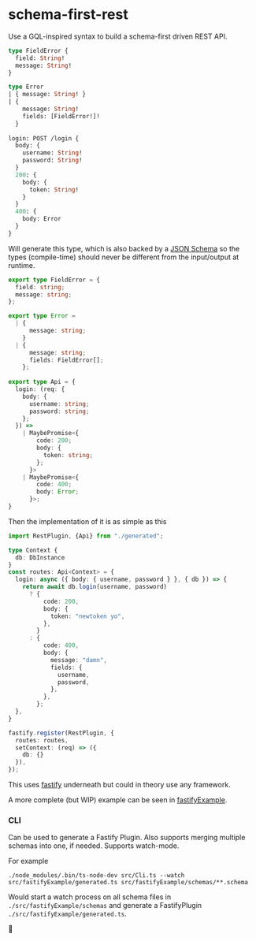 schema-first-rest
=================

Use a GQL-inspired syntax to build a schema-first driven REST API.

```graphql
type FieldError {
  field: String!
  message: String!
}

type Error
| { message: String! } 
| {
    message: String!
    fields: [FieldError!]!
  } 
  
login: POST /login {
  body: {
    username: String!
    password: String!
  }
  200: {
    body: {
      token: String!
    }
  }
  400: {
    body: Error
  }
} 
```

Will generate this type, which is also backed by a [JSON Schema](https://json-schema.org/) so the types (compile-time) should never be different from the input/output at runtime.
```typescript
export type FieldError = {
  field: string;
  message: string;
};

export type Error =
  | {
      message: string;
    }
  | {
      message: string;
      fields: FieldError[];
    };
    
export type Api = {
  login: (req: {
    body: {
      username: string;
      password: string;
    };
  }) =>
    | MaybePromise<{
        code: 200;
        body: {
          token: string;
        };
      }>
    | MaybePromise<{
        code: 400;
        body: Error;
      }>;
}
```

Then the implementation of it is as simple as this
```typescript
import RestPlugin, {Api} from "./generated";

type Context {
  db: DbInstance
}
const routes: Api<Context> = {
  login: async ({ body: { username, password } }, { db }) => {
    return await db.login(username, password)
      ? {
          code: 200,
          body: {
            token: "newtoken yo",
          },
        }
      : {
          code: 400,
          body: {
            message: "damn",
            fields: {
              username,
              password,
            },
          },
        };
  },
}

fastify.register(RestPlugin, {
  routes: routes,
  setContext: (req) => ({
    db: {}
  }),
});
```
This uses [fastify](https://www.fastify.io/) underneath but could in theory use any framework.

A more complete (but WIP) example can be seen in [fastifyExample](https://github.com/Cowboy-coder/schema-first-rest/tree/master/src/fastifyExample).

### CLI

Can be used to generate a Fastify Plugin. Also supports merging multiple schemas into one, if needed. Supports watch-mode.

For example

```
./node_modules/.bin/ts-node-dev src/Cli.ts --watch src/fastifyExample/generated.ts src/fastifyExample/schemas/**.schema
```

Would start a watch process on all schema files in `./src/fastifyExample/schemas` and generate a FastifyPlugin `./src/fastifyExample/generated.ts`.

🐄
